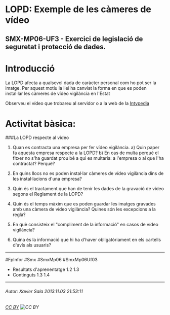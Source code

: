 # LOPD: Exemple de les càmeres de vídeo
## SMX-MP06-UF3 - Exercici de legislació de seguretat i protecció de dades.
Introducció
============
La LOPD afecta a qualsevol dada de caràcter personal com ho pot ser la imatge. Per aquest motiu la llei ha canviat la forma en que es poden instal·lar les càmeres de vídeo vigilància en l'Estat

Observeu el vídeo que trobareu al servidor o a la web de la [Intypedia](http://www.criptored.upm.es/intypedia/video.php?id=videovigilancia-lopd&lang=es )

Activitat bàsica:
====================

###La LOPD respecte al vídeo

1. Quan es contracta una empresa per fer vídeo vigilància. 
    a) Quin paper fa aquesta empresa respecte a la LOPD? 
    b) En cas de multa perquè el fitxer no s'ha guardat prou bé a qui es multaria: a l'empresa o al que l'ha contractat? Perquè?

2. En quins llocs no es poden instal·lar càmeres de vídeo vigilància dins de les instal·lacions d'una empresa?

3. Quin és el tractament que han de tenir les dades de la gravació de vídeo segons el Reglament de la LOPD?

4. Quin és el temps màxim que es poden guardar les imatges gravades amb una càmera de vídeo vigilància? Quines són les excepcions a la regla?

5. En què consisteix el "compliment de la informació" en casos de vídeo vigilància?

6. Quina és la informació que hi ha d'haver obligatòriament en els cartells d'avís als usuaris?


---

#FpInfor #Smx #SmxMp06 #SmxMp06Uf03

* Resultats d'aprenentatge 1.2 1.3
* Continguts 1.3 1.4
---

###### Autor: Xavier Sala 2013.11.03 21:53:11
###### [CC BY](https://creativecommons.org/licenses/by/4.0/) ![CC BY](https://licensebuttons.net/l/by/3.0/80x15.png)
